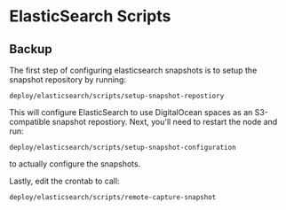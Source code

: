 # ElasticSearch Scripts

## Backup

The first step of configuring elasticsearch snapshots is to setup the snapshot repository by running:
```
deploy/elasticsearch/scripts/setup-snapshot-repostiory
```

This will configure ElasticSearch to use DigitalOcean spaces as an S3-compatible snapshot repostiory. Next, you'll need to restart the node and run:
```
deploy/elasticsearch/scripts/setup-snapshot-configuration
```

to actually configure the snapshots.

Lastly, edit the crontab to call:
```
deploy/elasticsearch/scripts/remote-capture-snapshot
```
